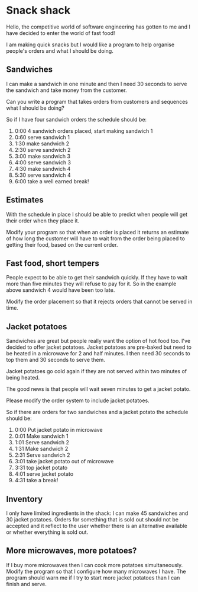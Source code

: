 # Snack shack

Hello, the competitive world of software engineering has gotten to me and I have decided to enter the world of fast food!

I am making quick snacks but I would like a program to help organise people's orders and what I should be doing.

## Sandwiches

I can make a sandwich in one minute and then I need 30 seconds to serve the sandwich and take money from the customer.

Can you write a program that takes orders from customers and sequences what I should be doing?

So if I have four sandwich orders the schedule should be:

1. 0:00 4 sandwich orders placed, start making sandwich 1
1. 0:60 serve sandwich 1
1. 1:30 make sandwich 2
1. 2:30 serve sandwich 2
1. 3:00 make sandwich 3
1. 4:00 serve sandwich 3
1. 4:30 make sandwich 4
1. 5:30 serve sandwich 4
1. 6:00 take a well earned break!

## Estimates

With the schedule in place I should be able to predict when people will get their order when they place it.

Modify your program so that when an order is placed it returns an estimate of how long the customer will have to wait from the order being placed to getting their food, based on the current order.

## Fast food, short tempers

People expect to be able to get their sandwich quickly. If they have to wait more than five minutes they will refuse to pay for it. So in the example above sandwich 4 would have been too late.

Modify the order placement so that it rejects orders that cannot be served in time.

## Jacket potatoes

Sandwiches are great but people really want the option of hot food too. I've decided to offer jacket potatoes. Jacket potatoes are pre-baked but need to be heated in a microwave for 2 and half minutes. I then need 30 seconds to top them and 30 seconds to serve them.

Jacket potatoes go cold again if they are not served within two minutes of being heated.

The good news is that people will wait seven minutes to get a jacket potato.

Please modify the order system to include jacket potatoes.

So if there are orders for two sandwiches and a jacket potato the schedule should be:

1. 0:00 Put jacket potato in microwave
1. 0:01 Make sandwich 1
1. 1:01 Serve sandwich 2
1. 1:31 Make sandwich 2
1. 2:31 Serve sandwich 2
1. 3:01 take jacket potato out of microwave
1. 3:31 top jacket potato
1. 4:01 serve jacket potato
1. 4:31 take a break!

## Inventory

I only have limited ingredients in the shack: I can make 45 sandwiches and 30 jacket potatoes. Orders for something that is sold out should not be accepted and it reflect to the user whether there is an alternative available or whether everything is sold out.

## More microwaves, more potatoes?

If I buy more microwaves then I can cook more potatoes simultaneously. Modify the program so that I configure how many microwaves I have. The program should warn me if I try to start more jacket potatoes than I can finish and serve.
